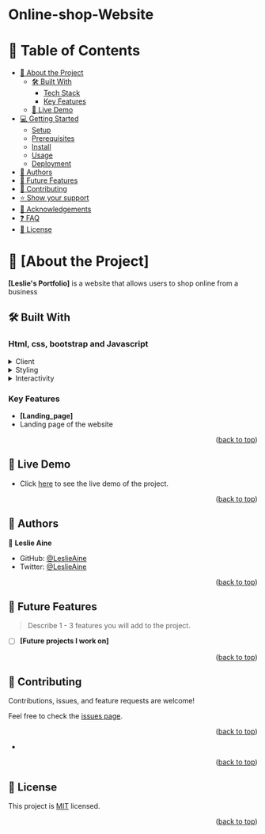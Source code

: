 # Online-shop-Website
<a name="readme-top"></a>

<!-- TABLE OF CONTENTS -->

<a name="readme-top"></a>
# 📗 Table of Contents

- [📖 About the Project](#about-project)
  - [🛠 Built With](#built-with)
    - [Tech Stack](#tech-stack)
    - [Key Features](#key-features)
  - [🚀 Live Demo](#live-demo)
- [💻 Getting Started](#getting-started)
  - [Setup](#setup)
  - [Prerequisites](#prerequisites)
  - [Install](#install)
  - [Usage](#usage)
  - [Deployment](#triangular_flag_on_post-deployment)
- [👥 Authors](#authors)
- [🔭 Future Features](#future-features)
- [🤝 Contributing](#contributing)
- [⭐️ Show your support](#support)
- [🙏 Acknowledgements](#acknowledgements)
- [❓ FAQ](#faq)
- [📝 License](#license)

# 📖 [About the Project] <a name="about-project"></a>


**[Leslie's Portfolio]** is a website that allows users to shop online from a business

## 🛠 Built With <a name="built-with"></a>

### Html, css, bootstrap and Javascript <a name="tech-stack"></a>

<details>
  <summary>Client</summary>
  <ul>
    <li><a href="https://www.w3schools.com/html/">HTML</a></li>
  </ul>
</details>

<details>
  <summary>Styling</summary>
  <ul>
    <li><a href="https://www.w3schools.com/css/">CSS</a></a></li>
  </ul>
</details>

<details>
  <summary>Interactivity</summary>
  <ul>
    <li><a href="https://www.w3schools.com/html/">JavaScript</a></a></li>
  </ul>
</details>

### Key Features <a name="key-features"></a>

- **[Landing_page]**
- Landing page of the website


<p align="right">(<a href="#readme-top">back to top</a>)</p>

## 🚀 Live Demo <a name="live-demo"></a>

- Click [here](https://leslieaine.github.io/online-shop-website) to see the live demo of the project.

<p align="right">(<a href="#readme-top">back to top</a>)</p>


## 👥 Authors <a name="authors"></a>

👤 **Leslie Aine**

- GitHub: [@LeslieAine](https://github.com/LeslieAine)
- Twitter: [@LeslieAine](https://twitter.com/LeslieAine)

<p align="right">(<a href="#readme-top">back to top</a>)</p>

## 🔭 Future Features <a name="future-features"></a>

> Describe 1 - 3 features you will add to the project.

- [ ] **[Future projects I work on]**

<p align="right">(<a href="#readme-top">back to top</a>)</p>

## 🤝 Contributing <a name="contributing"></a>

Contributions, issues, and feature requests are welcome!

Feel free to check the [issues page](../../issues/).

<p align="right">(<a href="#readme-top">back to top</a>)</p>

- 

<!-- FAQ (optional) -->

<!-- ## ❓ FAQ <a name="faq"></a>

> Add at least 2 questions new developers would ask when they decide to use your project.

 -->
<p align="right">(<a href="#readme-top">back to top</a>)</p>


## 📝 License <a name="license"></a>

This project is [MIT](LICENSE.md) licensed.

<p align="right">(<a href="#readme-top">back to top</a>)</p>
